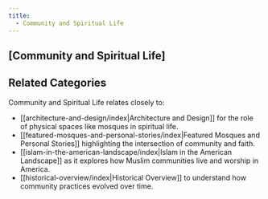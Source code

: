 ```yaml
---
title:
  - Community and Spiritual Life
---
```


## [Community and Spiritual Life]

## Related Categories

Community and Spiritual Life relates closely to:

- [[architecture-and-design/index|Architecture and Design]] for the role of physical spaces like mosques in spiritual life.
- [[featured-mosques-and-personal-stories/index|Featured Mosques and Personal Stories]] highlighting the intersection of community and faith.
- [[islam-in-the-american-landscape/index|Islam in the American Landscape]] as it explores how Muslim communities live and worship in America.
- [[historical-overview/index|Historical Overview]] to understand how community practices evolved over time.
